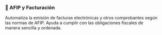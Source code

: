 ### 🧾 AFIP y Facturación

Automatiza la emisión de facturas electrónicas y otros comprobantes según las normas de AFIP. Ayuda a cumplir con las obligaciones fiscales de manera sencilla y ordenada.
